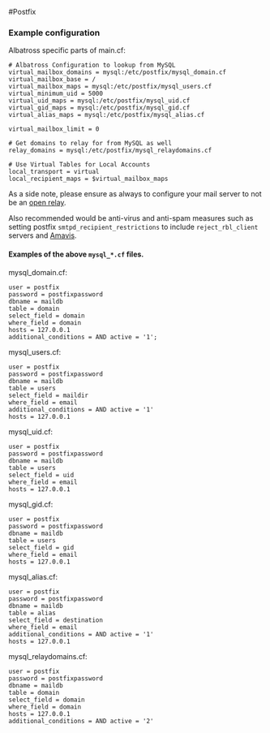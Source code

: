 #Postfix

### Example configuration

Albatross specific parts of main.cf:
```
# Albatross Configuration to lookup from MySQL
virtual_mailbox_domains = mysql:/etc/postfix/mysql_domain.cf
virtual_mailbox_base = /
virtual_mailbox_maps = mysql:/etc/postfix/mysql_users.cf
virtual_minimum_uid = 5000
virtual_uid_maps = mysql:/etc/postfix/mysql_uid.cf
virtual_gid_maps = mysql:/etc/postfix/mysql_gid.cf
virtual_alias_maps = mysql:/etc/postfix/mysql_alias.cf

virtual_mailbox_limit = 0

# Get domains to relay for from MySQL as well
relay_domains = mysql:/etc/postfix/mysql_relaydomains.cf

# Use Virtual Tables for Local Accounts
local_transport = virtual
local_recipient_maps = $virtual_mailbox_maps
```

As a side note, please ensure as always to configure your mail server to not be an [open relay](https://en.wikipedia.org/wiki/Open_mail_relay).

Also recommended would be anti-virus and anti-spam measures such as setting postfix ```smtpd_recipient_restrictions``` to include ```reject_rbl_client``` servers and [Amavis](https://en.wikipedia.org/wiki/Amavis).

#### Examples of the above ```mysql_*.cf``` files.
mysql_domain.cf:
```
user = postfix
password = postfixpassword
dbname = maildb
table = domain
select_field = domain
where_field = domain
hosts = 127.0.0.1
additional_conditions = AND active = '1';
```

mysql_users.cf:
```
user = postfix
password = postfixpassword
dbname = maildb
table = users
select_field = maildir
where_field = email
additional_conditions = AND active = '1'
hosts = 127.0.0.1
```

mysql_uid.cf:
```
user = postfix
password = postfixpassword
dbname = maildb
table = users
select_field = uid
where_field = email
hosts = 127.0.0.1
```

mysql_gid.cf:
```
user = postfix
password = postfixpassword
dbname = maildb
table = users
select_field = gid
where_field = email
hosts = 127.0.0.1
```

mysql_alias.cf:
```
user = postfix
password = postfixpassword
dbname = maildb
table = alias
select_field = destination
where_field = email
additional_conditions = AND active = '1'
hosts = 127.0.0.1
```

mysql_relaydomains.cf:
```
user = postfix
password = postfixpassword
dbname = maildb
table = domain
select_field = domain
where_field = domain
hosts = 127.0.0.1
additional_conditions = AND active = '2'
```
